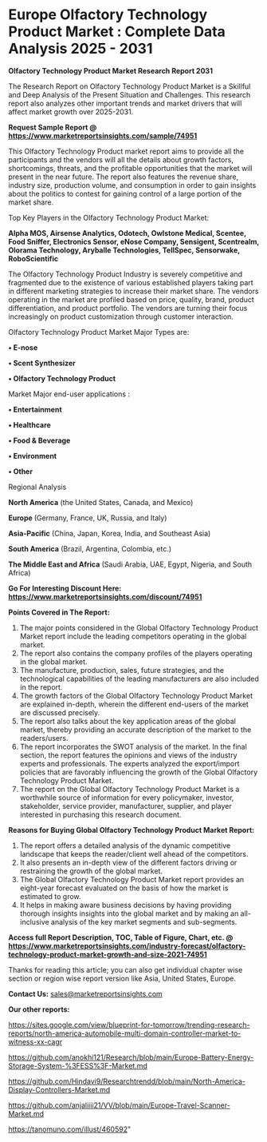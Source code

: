 # Europe Olfactory Technology Product Market : Complete Data Analysis 2025 - 2031

<strong>Olfactory Technology Product Market Research Report 2031</strong>

The Research Report on Olfactory Technology Product Market is a Skillful and Deep Analysis of the Present Situation and Challenges. This research report also analyzes other important trends and market drivers that will affect market growth over 2025-2031.

<strong>Request Sample Report @ <a href=https://www.marketreportsinsights.com/sample/74951>https://www.marketreportsinsights.com/sample/74951</a></strong>

This Olfactory Technology Product market report aims to provide all the participants and the vendors will all the details about growth factors, shortcomings, threats, and the profitable opportunities that the market will present in the near future. The report also features the revenue share, industry size, production volume, and consumption in order to gain insights about the politics to contest for gaining control of a large portion of the market share.

Top Key Players in the Olfactory Technology Product Market:

<strong>Alpha MOS, Airsense Analytics, Odotech, Owlstone Medical, Scentee, Food Sniffer, Electronics Sensor, eNose Company, Sensigent, Scentrealm, Olorama Technology, Aryballe Technologies, TellSpec, Sensorwake, RoboScientific</strong>

The Olfactory Technology Product Industry is severely competitive and fragmented due to the existence of various established players taking part in different marketing strategies to increase their market share. The vendors operating in the market are profiled based on price, quality, brand, product differentiation, and product portfolio. The vendors are turning their focus increasingly on product customization through customer interaction.

Olfactory Technology Product Market Major Types are:

<strong>• E-nose

• Scent Synthesizer

• Olfactory Technology Product</strong>

Market Major end-user applications :

<strong>• Entertainment

• Healthcare

• Food & Beverage

• Environment

• Other</strong>

Regional Analysis

</u><strong><b>North America</b></strong> (the United States, Canada, and Mexico)

<strong><b>Europe </b></strong>(Germany, France, UK, Russia, and Italy)

<strong><b>Asia-Pacific</b></strong> (China, Japan, Korea, India, and Southeast Asia)

<strong><b>South America</b></strong> (Brazil, Argentina, Colombia, etc.)

<strong><b>The Middle East and Africa</b></strong> (Saudi Arabia, UAE, Egypt, Nigeria, and South Africa)

<strong>Go For Interesting Discount Here: <a href=https://www.marketreportsinsights.com/discount/74951>https://www.marketreportsinsights.com/discount/74951</a></strong>

<strong>Points Covered in The Report:</strong>
<ol>
  <li>The major points considered in the Global Olfactory Technology Product Market report include the leading competitors operating in the global market.</li>
  <li>The report also contains the company profiles of the players operating in the global market.</li>
  <li>The manufacture, production, sales, future strategies, and the technological capabilities of the leading manufacturers are also included in the report.</li>
  <li>The growth factors of the Global Olfactory Technology Product Market are explained in-depth, wherein the different end-users of the market are discussed precisely.</li>
  <li>The report also talks about the key application areas of the global market, thereby providing an accurate description of the market to the readers/users.</li>
  <li>The report incorporates the SWOT analysis of the market. In the final section, the report features the opinions and views of the industry experts and professionals. The experts analyzed the export/import policies that are favorably influencing the growth of the Global Olfactory Technology Product Market.</li>
  <li>The report on the Global Olfactory Technology Product Market is a worthwhile source of information for every policymaker, investor, stakeholder, service provider, manufacturer, supplier, and player interested in purchasing this research document.</li>
</ol>
<strong>Reasons for Buying Global Olfactory Technology Product Market Report:</strong>

<ol>
  <li>The report offers a detailed analysis of the dynamic competitive landscape that keeps the reader/client well ahead of the competitors.</li>
  <li>It also presents an in-depth view of the different factors driving or restraining the growth of the global market.</li>
  <li>The Global Olfactory Technology Product Market report provides an eight-year forecast evaluated on the basis of how the market is estimated to grow.</li>
  <li>It helps in making aware business decisions by having providing thorough insights insights into the global market and by making an all-inclusive analysis of the key market segments and sub-segments.</li>
</ol>
<strong>Access full Report Description, TOC, Table of Figure, Chart, etc. @ <a href=https://www.marketreportsinsights.com/industry-forecast/olfactory-technology-product-market-growth-and-size-2021-74951>https://www.marketreportsinsights.com/industry-forecast/olfactory-technology-product-market-growth-and-size-2021-74951</a></strong>


Thanks for reading this article; you can also get individual chapter wise section or region wise report version like Asia, United States, Europe.

<strong>Contact Us:</strong>
sales@marketreportsinsights.com

<strong>Our other reports:</strong>

<a href=https://sites.google.com/view/blueprint-for-tomorrow/trending-research-reports/north-america-automobile-multi-domain-controller-market-to-witness-xx-cagr>https://sites.google.com/view/blueprint-for-tomorrow/trending-research-reports/north-america-automobile-multi-domain-controller-market-to-witness-xx-cagr</a>

<a href=https://github.com/anokhi121/Research/blob/main/Europe-Battery-Energy-Storage-System-%3FESS%3F-Market.md>https://github.com/anokhi121/Research/blob/main/Europe-Battery-Energy-Storage-System-%3FESS%3F-Market.md</a>

<a href=https://github.com/Hindavi9/Researchtrendd/blob/main/North-America-Display-Controllers-Market.md>https://github.com/Hindavi9/Researchtrendd/blob/main/North-America-Display-Controllers-Market.md</a>

<a href=https://github.com/anjaliiii21/VV/blob/main/Europe-Travel-Scanner-Market.md>https://github.com/anjaliiii21/VV/blob/main/Europe-Travel-Scanner-Market.md</a>

<a href=https://tanomuno.com/illust/460592>https://tanomuno.com/illust/460592</a>"
